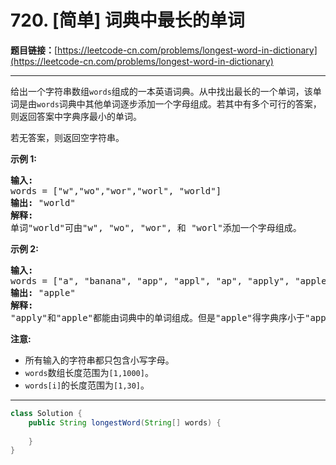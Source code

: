 # 720. [简单] 词典中最长的单词

**题目链接：**[https://leetcode-cn.com/problems/longest-word-in-dictionary](https://leetcode-cn.com/problems/longest-word-in-dictionary)

---

<div class="content__1Y2H">
 <div class="notranslate">
  <p>给出一个字符串数组<code>words</code>组成的一本英语词典。从中找出最长的一个单词，该单词是由<code>words</code>词典中其他单词逐步添加一个字母组成。若其中有多个可行的答案，则返回答案中字典序最小的单词。</p> 
  <p>若无答案，则返回空字符串。</p> 
  <p><strong>示例 1:</strong></p> 
  <pre class="language-text"><strong>输入:</strong> 
words = ["w","wo","wor","worl", "world"]
<strong>输出:</strong> "world"
<strong>解释:</strong> 
单词"world"可由"w", "wo", "wor", 和 "worl"添加一个字母组成。
</pre> 
  <p><strong>示例 2:</strong></p> 
  <pre class="language-text"><strong>输入:</strong> 
words = ["a", "banana", "app", "appl", "ap", "apply", "apple"]
<strong>输出:</strong> "apple"
<strong>解释:</strong> 
"apply"和"apple"都能由词典中的单词组成。但是"apple"得字典序小于"apply"。
</pre> 
  <p><strong>注意:</strong></p> 
  <ul> 
   <li>所有输入的字符串都只包含小写字母。</li> 
   <li><code>words</code>数组长度范围为<code>[1,1000]</code>。</li> 
   <li><code>words[i]</code>的长度范围为<code>[1,30]</code>。</li> 
  </ul> 
 </div>
</div>

---

```java
class Solution {
    public String longestWord(String[] words) {
        
    }
}
```